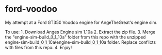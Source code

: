 # ford-voodoo
My attempt at a Ford GT350 Voodoo engine for AngeTheGreat's engine sim.

To use:
    1. Download Anges Engine sim 1.10a
    2. Extract the zip file.
    3. Merge the "engine-sim-build_0_1_10a" folder from this repo with the unzipped engine-sim-build_0_1_10a\engine-sim-build_0_1_10a folder. Replace conflicts with files from this repo.
    4. Enjoy!